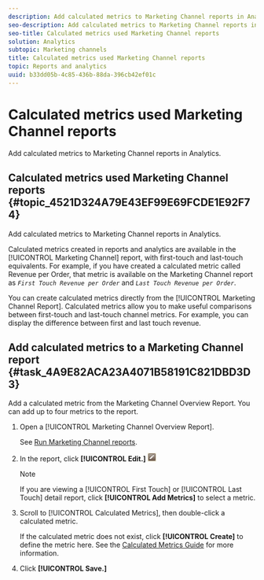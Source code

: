 ```yaml
---
description: Add calculated metrics to Marketing Channel reports in Analytics.
seo-description: Add calculated metrics to Marketing Channel reports in Analytics.
seo-title: Calculated metrics used Marketing Channel reports
solution: Analytics
subtopic: Marketing channels
title: Calculated metrics used Marketing Channel reports
topic: Reports and analytics
uuid: b33dd05b-4c85-436b-88da-396cb42ef01c
---
```


# Calculated metrics used Marketing Channel reports

Add calculated metrics to Marketing Channel reports in Analytics.

## Calculated metrics used Marketing Channel reports {#topic_4521D324A79E43EF99E69FCDE1E92F74}

Add calculated metrics to Marketing Channel reports in Analytics. 

Calculated metrics created in reports and analytics are available in the [!UICONTROL Marketing Channel] report, with first-touch and last-touch equivalents. For example, if you have created a calculated metric called Revenue per Order, that metric is available on the Marketing Channel report as *`First Touch Revenue per Order`* and *`Last Touch Revenue per Order`*.

You can create calculated metrics directly from the [!UICONTROL Marketing Channel Report]. Calculated metrics allow you to make useful comparisons between first-touch and last-touch channel metrics. For example, you can display the difference between first and last touch revenue. 

## Add calculated metrics to a Marketing Channel report {#task_4A9E82ACA23A4071B58191C821DBD3D3}

Add a calculated metric from the Marketing Channel Overview Report. You can add up to four metrics to the report.

1. Open a [!UICONTROL Marketing Channel Overview Report].

   See [Run Marketing Channel reports](/help/components/c-marketing-channels/t-reports-sc.md). 

1. In the report, click **[!UICONTROL Edit.]** ![](assets/metric_edit_icon.png)

   >[!NOTE]
   >
   >If you are viewing a [!UICONTROL First Touch] or [!UICONTROL Last Touch] detail report, click **[!UICONTROL Add Metrics]** to select a metric.

1. Scroll to [!UICONTROL Calculated Metrics], then double-click a calculated metric.

   If the calculated metric does not exist, click **[!UICONTROL Create]** to define the metric here. See the [Calculated Metrics Guide](https://marketing.adobe.com/resources/help/en_US/analytics/calcmetrics/) for more information. 
1. Click **[!UICONTROL Save.]**
